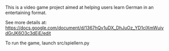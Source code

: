 This is a video game project aimed at helping users learn German in an entertaining format.

See more details at: https://docs.google.com/document/d/1367hQv1uDX_DhJuOz_YD1clXmWuiydGrJK6O3c3dEjE/edit

To run the game, launch src/spiellern.py
